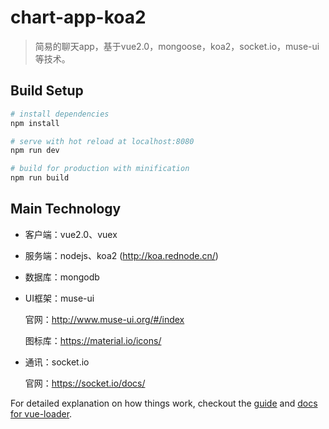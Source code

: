# chart-app-koa2

> 简易的聊天app，基于vue2.0，mongoose，koa2，socket.io，muse-ui等技术。

## Build Setup

``` bash
# install dependencies
npm install

# serve with hot reload at localhost:8080
npm run dev

# build for production with minification
npm run build
```
## Main Technology

* 客户端：vue2.0、vuex<br>

* 服务端：nodejs、koa2 (http://koa.rednode.cn/)<br>

* 数据库：mongodb<br>

* UI框架：muse-ui<br>

  官网：http://www.muse-ui.org/#/index<br>  
   
  图标库：https://material.io/icons/ <br>
   
* 通讯：socket.io<br>

  官网：https://socket.io/docs/
  
  
For detailed explanation on how things work, checkout the [guide](http://vuejs-templates.github.io/webpack/) and [docs for vue-loader](http://vuejs.github.io/vue-loader).

